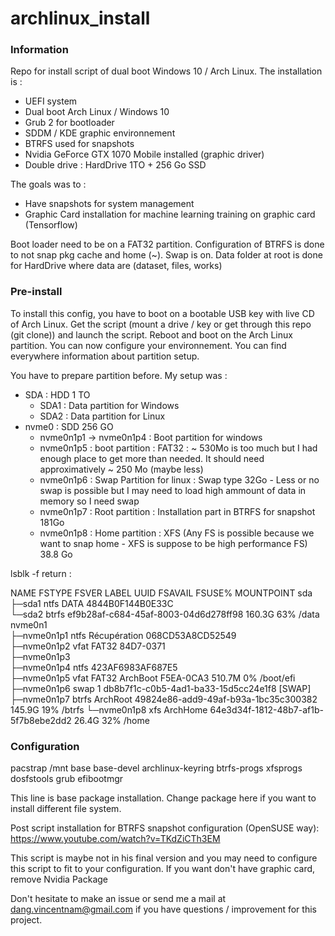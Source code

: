 # archlinux_install
### Information
Repo for install script of dual boot Windows 10 / Arch Linux.
The installation is : 
  - UEFI system
  - Dual boot Arch Linux / Windows 10
  - Grub 2 for bootloader
  - SDDM / KDE graphic environnement
  - BTRFS used for snapshots
  - Nvidia GeForce GTX 1070 Mobile installed (graphic driver)
  - Double drive : HardDrive 1TO + 256 Go SSD  
  
  
The goals was to :
  - Have snapshots for system management
  - Graphic Card installation for machine learning training on graphic card (Tensorflow)

Boot loader need to be on a FAT32 partition.
Configuration of BTRFS is done to not snap pkg cache and home (~).
Swap is on.
Data folder at root is done for HardDrive where data are (dataset, files, works)
### Pre-install 

To install this config, you have to boot on a bootable USB key with live CD of Arch Linux.
Get the script (mount a drive / key or get through this repo (git clone)) and launch the script. 
Reboot and boot on the Arch Linux partition. You can now configure your environnement.
You can find everywhere information about partition setup.

You have to prepare partition before. My setup was : 
  - SDA : HDD 1 TO
    - SDA1 : Data partition for Windows
    - SDA2 : Data partition for Linux
  - nvme0 : SDD 256 GO
    - nvme0n1p1 -> nvme0n1p4 : Boot partition for windows
    - nvme0n1p5 : boot partition : FAT32 : ~ 530Mo is too much but I had enough place to get more than needed. It should need approximatively ~ 250 Mo (maybe less)
    - nvme0n1p6 : Swap Partition for linux : Swap type 32Go - Less or no swap is possible but I may need to load high ammount of data in memory so I need swap
    - nvme0n1p7 : Root partition : Installation part in BTRFS for snapshot 181Go
    - nvme0n1p8 : Home partition : XFS (Any FS is possible because we want to snap home - XFS is suppose to be high performance FS) 38.8 Go 
    
lsblk -f return : 
  
  NAME        FSTYPE FSVER LABEL        UUID                                 FSAVAIL FSUSE% MOUNTPOINT
  sda                                                                                       
  ├─sda1      ntfs         DATA         4844B0F144B0E33C                                    
  └─sda2      btrfs                     ef9b28af-c684-45af-8003-04d6d278ff98  160.3G    63% /data
  nvme0n1                                                                                   
  ├─nvme0n1p1 ntfs         Récupération 068CD53A8CD52549                                    
  ├─nvme0n1p2 vfat   FAT32              84D7-0371                                           
  ├─nvme0n1p3                                                                               
  ├─nvme0n1p4 ntfs                      423AF6983AF687E5                                    
  ├─nvme0n1p5 vfat   FAT32 ArchBoot     F5EA-0CA3                             510.7M     0% /boot/efi
  ├─nvme0n1p6 swap   1                  db8b7f1c-c0b5-4ad1-ba33-15d5cc24e1f8                [SWAP]
  ├─nvme0n1p7 btrfs        ArchRoot     49824e86-add9-49af-b93a-1bc35c300382  145.9G    19% /btrfs
  └─nvme0n1p8 xfs          ArchHome     64e3d34f-1812-48b7-af1b-5f7b8ebe2dd2   26.4G    32% /home




### Configuration


  pacstrap /mnt base base-devel archlinux-keyring btrfs-progs xfsprogs dosfstools grub efibootmgr

This line is base package installation. Change package here if you want to install different file system. 


Post script installation for BTRFS snapshot configuration (OpenSUSE way): 
https://www.youtube.com/watch?v=TKdZiCTh3EM


This script is maybe not in his final version and you may need to configure this script to fit to your configuration. 
If you want don't have graphic card, remove Nvidia Package 

Don't hesitate to make an issue or send me a mail at dang.vincentnam@gmail.com if you have questions / improvement for this project.
